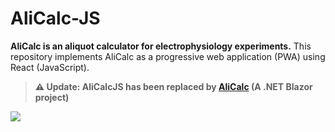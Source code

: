 # AliCalc-JS

**AliCalc is an aliquot calculator for electrophysiology experiments.** This repository implements AliCalc as a progressive web application (PWA) using React (JavaScript).

> **⚠️ Update: AliCalcJS has been replaced by [AliCalc](https://github.com/swharden/AliCalc) (A .NET Blazor project)**

![](screenshot.jpg)
